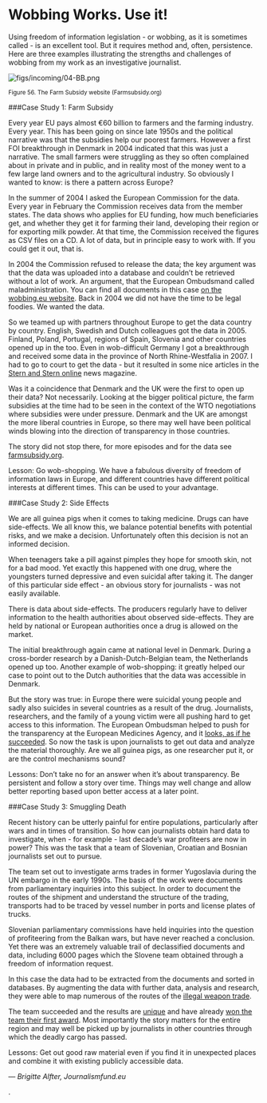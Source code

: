 # Wobbing Works. Use it!

Using freedom of information legislation - or wobbing, as it is sometimes called - is an excellent tool. But it requires method and, often, persistence. Here are three examples illustrating the strengths and challenges of wobbing from my work as an investigative journalist.

![figs/incoming/04-BB.png](http://datajournalismhandbook.org/1.0/en/figs/incoming/04-BB.png "Figure 56. The Farm Subsidy website (Farmsubsidy.org)")

<small>Figure 56. The Farm Subsidy website (Farmsubsidy.org)</small>

###Case Study 1: Farm Subsidy

Every year EU pays almost €60 billion to farmers and the farming industry. Every year. This has been going on since late 1950s and the political narrative was that the subsidies help our poorest farmers. However a first FOI breakthrough in Denmark in 2004 indicated that this was just a narrative. The small farmers were struggling as they so often complained about in private and in public, and in reality most of the money went to a few large land owners and to the agricultural industry. So obviously I wanted to know: is there a pattern across Europe?

In the summer of 2004 I asked the European Commission for the data. Every year in February the Commission receives data from the member states. The data shows who applies for EU funding, how much beneficiaries get, and whether they get it for farming their land, developing their region or for exporting milk powder. At that time, the Commission received the figures as CSV files on a CD. A lot of data, but in principle easy to work with. If you could get it out, that is.

In 2004 the Commission refused to release the data; the key argument was that the data was uploaded into a database and couldn’t be retrieved without a lot of work. An argument, that the European Ombudsmand called maladministration. You can find all documents in this case [on the wobbing.eu website](http://www.wobbing.eu/news/eu-watchdog-criticises-commission-and-comments-access-databases). Back in 2004 we did not have the time to be legal foodies. We wanted the data.

So we teamed up with partners throughout Europe to get the data country by country. English, Swedish and Dutch colleagues got the data in 2005. Finland, Poland, Portugal, regions of Spain, Slovenia and other countries opened up in the too. Even in wob-difficult Germany I got a breakthrough and received some data in the province of North Rhine-Westfalia in 2007. I had to go to court to get the data - but it resulted in some nice articles in the [Stern and Stern online](http://www.wobbing.eu/news/eu-watchdog-criticises-commission-and-comments-access-databases) news magazine.

Was it a coincidence that Denmark and the UK were the first to open up their data? Not necessarily. Looking at the bigger political picture, the farm subsidies at the time had to be seen in the context of the WTO negotiations where subsidies were under pressure. Denmark and the UK are amongst the more liberal countries in Europe, so there may well have been political winds blowing into the direction of transparency in those countries.

The story did not stop there, for more episodes and for the data see [farmsubsidy.org](http://farmsubsidy.org/).

Lesson: Go wob-shopping. We have a fabulous diversity of freedom of information laws in Europe, and different countries have different political interests at different times. This can be used to your advantage.

###Case Study 2: Side Effects

We are all guinea pigs when it comes to taking medicine. Drugs can have side-effects. We all know this, we balance potential benefits with potential risks, and we make a decision. Unfortunately often this decision is not an informed decision.

When teenagers take a pill against pimples they hope for smooth skin, not for a bad mood. Yet exactly this happened with one drug, where the youngsters turned depressive and even suicidal after taking it. The danger of this particular side effect - an obvious story for journalists - was not easily available.

There is data about side-effects. The producers regularly have to deliver information to the health authorities about observed side-effects. They are held by national or European authorities once a drug is allowed on the market.

The initial breakthrough again came at national level in Denmark. During a cross-border research by a Danish-Dutch-Belgian team, the Netherlands opened up too. Another example of wob-shopping: it greatly helped our case to point out to the Dutch authorities that the data was accessible in Denmark.

But the story was true: in Europe there were suicidal young people and sadly also suicides in several countries as a result of the drug. Journalists, researchers, and the family of a young victim were all pushing hard to get access to this information. The European Ombudsman helped to push for the transparency at the European Medicines Agency, and it [looks, as if he succeeded](http://www.ombudsman.europa.eu/press/release.faces/en/5498/html.bookmark). So now the task is upon journalists to get out data and analyze the material thoroughly. Are we all guinea pigs, as one researcher put it, or are the control mechanisms sound?

Lessons: Don’t take no for an answer when it’s about transparency. Be persistent and follow a story over time. Things may well change and allow better reporting based upon better access at a later point.

###Case Study 3: Smuggling Death

Recent history can be utterly painful for entire populations, particularly after wars and in times of transition. So how can journalists obtain hard data to investigate, when - for example - last decade’s war profiteers are now in power? This was the task that a team of Slovenian, Croatian and Bosnian journalists set out to pursue.

The team set out to investigate arms trades in former Yugoslavia during the UN embargo in the early 1990s. The basis of the work were documents from parliamentary inquiries into this subject. In order to document the routes of the shipment and understand the structure of the trading, transports had to be traced by vessel number in ports and license plates of trucks.

Slovenian parliamentary commissions have held inquiries into the question of profiteering from the Balkan wars, but have never reached a conclusion. Yet there was an extremely valuable trail of declassified documents and data, including 6000 pages which the Slovene team obtained through a freedom of information request.

In this case the data had to be extracted from the documents and sorted in databases. By augmenting the data with further data, analysis and research, they were able to map numerous of the routes of the [illegal weapon trade](http://www.kaasogmulvad.dk/unv/kiev/Arms%20smuggling%20-%20TRILOGY%20In%20the%20Name%20of%20the%20State%20-%20Matej%20Surc,%20Blaz%20Zgaga%20-%20Slovenia.pdf).

The team succeeded and the results are [unique](http://www.journalismfund.eu/index.php?page=10&detail=154&be785f3421ff8f5ed50dfda00382b66049da3f53=a499c267af42d8392057f24e3fa5b9ca) and have already [won the team their first award](http://www.journalismfund.eu/index.php?page=9&detail=155). Most importantly the story matters for the entire region and may well be picked up by journalists in other countries through which the deadly cargo has passed.

Lessons: Get out good raw material even if you find it in unexpected places and combine it with existing publicly accessible data.

— *Brigitte Alfter, Journalismfund.eu*

.
